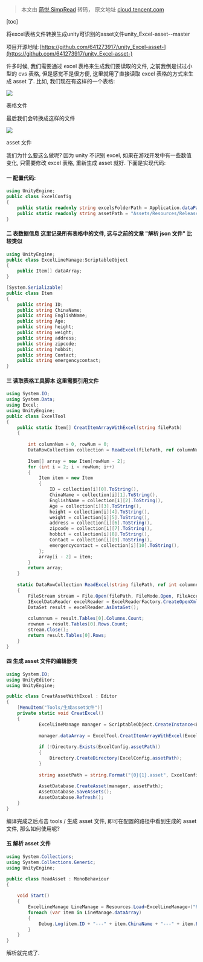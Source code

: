 > 本文由 [简悦 SimpRead](http://ksria.com/simpread/) 转码， 原文地址 [cloud.tencent.com](https://cloud.tencent.com/developer/article/1747925)

[toc]

将excel表格文件转换生成unity可识别的asset文件unity_Excel-asset--master

项目开源地址:[https://github.com/641273917/unity_Excel-asset-](https://github.com/641273917/unity_Excel-asset-) 

许多时候, 我们需要通过 excel 表格来生成我们要读取的文件, 之前我倒是试过小型的 cvs 表格, 但是感觉不是很方便, 这里就用了直接读取 excel 表格的方式来生成 asset 了. 比如, 我们现在有这样的一个表格:

![](https://ask.qcloudimg.com/http-save/yehe-2277581/799647leu4.png?imageView2/2/w/1620)

表格文件

最后我们会转换成这样的文件

![](https://ask.qcloudimg.com/http-save/yehe-2277581/0l1y5kwp7h.png?imageView2/2/w/1620)

asset 文件

我们为什么要这么做呢? 因为 unity 不识别 excel, 如果在游戏开发中有一些数值变化, 只需要修改 excel 表格, 重新生成 asset 就好. 下面是实现代码:

#### 一 配置代码:

```c#
using UnityEngine;
public class ExcelConfig 
{
    public static readonly string excelsFolderPath = Application.dataPath + "/Excel/";
    public static readonly string assetPath = "Assets/Resources/Release/";
}

```

#### 二 表数据信息 这里记录所有表格中的文件, 这与之前的文章 "解析 json 文件" 比较类似

```C#
using UnityEngine;
public class ExcelLineManage:ScriptableObject  
{
    public Item[] dataArray;
}

[System.Serializable]
public class Item
{
    public string ID;
    public string ChinaName;
    public string EnglishName;
    public string Age;
    public string height;
    public string weight;
    public string address;
    public string zipcode;
    public string hobbit;
    public string Contact;
    public string emergencycontact;
}
```

#### 三 读取表格工具脚本 这里需要引用文件

```c#
using System.IO;
using System.Data;
using Excel;
using UnityEngine;
public class ExcelTool  
{
    public static Item[] CreatItemArrayWithExcel(string filePath)
    {
        
        int columnNum = 0, rowNum = 0;
        DataRowCollection collection = ReadExcel(filePath, ref columnNum, ref rowNum);
        
        Item[] array = new Item[rowNum - 2];
        for (int i = 2; i < rowNum; i++)
        {
            Item item = new Item
            {
                ID = collection[i][0].ToString(),
                ChinaName = collection[i][1].ToString(),
                EnglishName = collection[i][2].ToString(),
                Age = collection[i][3].ToString(),
                height = collection[i][4].ToString(),
                weight = collection[i][5].ToString(),
                address = collection[i][6].ToString(),
                zipcode = collection[i][7].ToString(),
                hobbit = collection[i][8].ToString(),
                Contact = collection[i][9].ToString(),
                emergencycontact = collection[i][10].ToString(),
            };
            array[i - 2] = item;
        }
        return array;
    }
    
    static DataRowCollection ReadExcel(string filePath, ref int columnnum, ref int rownum)
    {
        FileStream stream = File.Open(filePath, FileMode.Open, FileAccess.Read, FileShare.Read);
        IExcelDataReader excelReader = ExcelReaderFactory.CreateOpenXmlReader(stream);
        DataSet result = excelReader.AsDataSet(); 
        
        columnnum = result.Tables[0].Columns.Count;
        rownum = result.Tables[0].Rows.Count;
        stream.Close();
        return result.Tables[0].Rows; 
    }
}
```

#### 四 生成 asset 文件的编辑器类

```c#
using System.IO;
using UnityEditor;
using UnityEngine;

public class CreatAssetWithExcel : Editor
{
    [MenuItem("Tools/生成asset文件")]
    private static void CreatExcel()
    {
            ExcelLineManage manager = ScriptableObject.CreateInstance<ExcelLineManage>();
            
            manager.dataArray = ExcelTool.CreatItemArrayWithExcel(ExcelConfig.excelsFolderPath + "TESTEXCEL.xlsx");
            
            if (!Directory.Exists(ExcelConfig.assetPath))
            {
                Directory.CreateDirectory(ExcelConfig.assetPath);
            }
 
            string assetPath = string.Format("{0}{1}.asset", ExcelConfig.assetPath, "TESTEXCEL");
            
            AssetDatabase.CreateAsset(manager, assetPath);
            AssetDatabase.SaveAssets();
            AssetDatabase.Refresh(); 
    }
}

```

编译完成之后点击 tools / 生成 asset 文件, 即可在配置的路径中看到生成的 asset 文件, 那么如何使用呢?

#### 五 解析 asset 文件

```c#
using System.Collections;
using System.Collections.Generic;
using UnityEngine;

public class ReadAsset : MonoBehaviour
{ 
    
    void Start()
    {
        ExcelLineManage LineManage = Resources.Load<ExcelLineManage>("Release/TESTEXCEL");
        foreach (var item in LineManage.dataArray)
        {
            Debug.Log(item.ID + "---" + item.ChinaName + "---" + item.EnglishName + "---" + item.Age + "---" + item.height + "---" + item.weight + "---" + item.address + "---" + item.zipcode + "---" + item.hobbit + "---" + item.Contact + "---" + item.emergencycontact);
        }
    }
}
```

解析就完成了.
